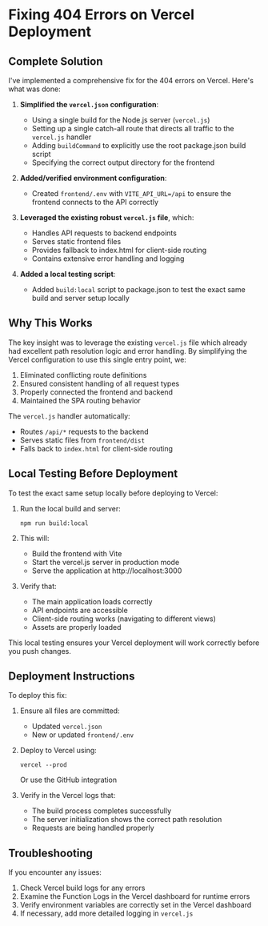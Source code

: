 # Fixing 404 Errors on Vercel Deployment

## Complete Solution

I've implemented a comprehensive fix for the 404 errors on Vercel. Here's what was done:

1. **Simplified the `vercel.json` configuration**:

   - Using a single build for the Node.js server (`vercel.js`)
   - Setting up a single catch-all route that directs all traffic to the `vercel.js` handler
   - Adding `buildCommand` to explicitly use the root package.json build script
   - Specifying the correct output directory for the frontend

2. **Added/verified environment configuration**:

   - Created `frontend/.env` with `VITE_API_URL=/api` to ensure the frontend connects to the API correctly

3. **Leveraged the existing robust `vercel.js` file**, which:

   - Handles API requests to backend endpoints
   - Serves static frontend files
   - Provides fallback to index.html for client-side routing
   - Contains extensive error handling and logging

4. **Added a local testing script**:
   - Added `build:local` script to package.json to test the exact same build and server setup locally

## Why This Works

The key insight was to leverage the existing `vercel.js` file which already had excellent path resolution logic and error handling. By simplifying the Vercel configuration to use this single entry point, we:

1. Eliminated conflicting route definitions
2. Ensured consistent handling of all request types
3. Properly connected the frontend and backend
4. Maintained the SPA routing behavior

The `vercel.js` handler automatically:

- Routes `/api/*` requests to the backend
- Serves static files from `frontend/dist`
- Falls back to `index.html` for client-side routing

## Local Testing Before Deployment

To test the exact same setup locally before deploying to Vercel:

1. Run the local build and server:

   ```
   npm run build:local
   ```

2. This will:

   - Build the frontend with Vite
   - Start the vercel.js server in production mode
   - Serve the application at http://localhost:3000

3. Verify that:
   - The main application loads correctly
   - API endpoints are accessible
   - Client-side routing works (navigating to different views)
   - Assets are properly loaded

This local testing ensures your Vercel deployment will work correctly before you push changes.

## Deployment Instructions

To deploy this fix:

1. Ensure all files are committed:

   - Updated `vercel.json`
   - New or updated `frontend/.env`

2. Deploy to Vercel using:

   ```
   vercel --prod
   ```

   Or use the GitHub integration

3. Verify in the Vercel logs that:
   - The build process completes successfully
   - The server initialization shows the correct path resolution
   - Requests are being handled properly

## Troubleshooting

If you encounter any issues:

1. Check Vercel build logs for any errors
2. Examine the Function Logs in the Vercel dashboard for runtime errors
3. Verify environment variables are correctly set in the Vercel dashboard
4. If necessary, add more detailed logging in `vercel.js`

